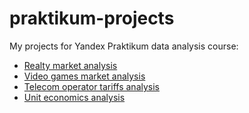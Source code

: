 # praktikum-projects
My projects for Yandex Praktikum data analysis course:

- [Realty market analysis](https://github.com/nicolayoguy/praktikum-projects/blob/main/spb_realty_project.ipynb)
- [Video games market analysis](https://github.com/nicolayoguy/praktikum-projects/blob/main/games.ipynb)
- [Telecom operator tariffs analysis](https://github.com/nicolayoguy/praktikum-projects/blob/main/telecom_tariff_project.ipynb)
- [Unit economics analysis](https://github.com/nicolayoguy/praktikum-projects/blob/main/bi_project_git_ver.ipynb)
